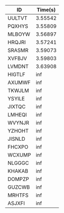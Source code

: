 |ID|Time(s)|
|-|-|
|UULTVT|3.55542|
|PQXHYS|3.55809|
|MLBOYW|3.56897|
|HRQJRI|3.57241|
|SRASMR|3.59073|
|XVFBJV|3.59803|
|LVMDNT|3.63908|
|HIGTLF|inf|
|AXUMWF|inf|
|TKWJLM|inf|
|YSYILE|inf|
|JIXTQC|inf|
|LMHEQI|inf|
|WVYNJR|inf|
|YZHOHT|inf|
|JISNLD|inf|
|FHCXPO|inf|
|WCXUMP|inf|
|NLGGGC|inf|
|KHAKAB|inf|
|DOMPZP|inf|
|GUZCWB|inf|
|MRHTFS|inf|
|ASJXFI|inf|
